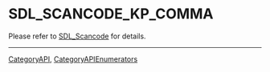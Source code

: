# SDL_SCANCODE_KP_COMMA

Please refer to [SDL_Scancode](SDL_Scancode) for details.

----
[CategoryAPI](CategoryAPI), [CategoryAPIEnumerators](CategoryAPIEnumerators)

